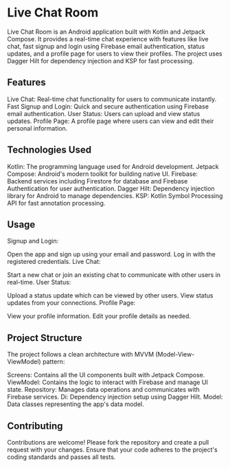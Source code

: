# Live Chat Room


Live Chat Room is an Android application built with Kotlin and Jetpack Compose. It provides a real-time chat experience with features like live chat, fast signup and login using Firebase email authentication, status updates, and a profile page for users to view their profiles. The project uses Dagger Hilt for dependency injection and KSP for fast processing.

## Features
Live Chat: Real-time chat functionality for users to communicate instantly.
Fast Signup and Login: Quick and secure authentication using Firebase email authentication.
User Status: Users can upload and view status updates.
Profile Page: A profile page where users can view and edit their personal information.
## Technologies Used
Kotlin: The programming language used for Android development.
Jetpack Compose: Android's modern toolkit for building native UI.
Firebase: Backend services including Firestore for database and Firebase Authentication for user authentication.
Dagger Hilt: Dependency injection library for Android to manage dependencies.
KSP: Kotlin Symbol Processing API for fast annotation processing.

## Usage
Signup and Login:

Open the app and sign up using your email and password.
Log in with the registered credentials.
Live Chat:

Start a new chat or join an existing chat to communicate with other users in real-time.
User Status:

Upload a status update which can be viewed by other users.
View status updates from your connections.
Profile Page:

View your profile information.
Edit your profile details as needed.

## Project Structure
The project follows a clean architecture with MVVM (Model-View-ViewModel) pattern:

Screens: Contains all the UI components built with Jetpack Compose.
ViewModel: Contains the logic to interact with Firebase and manage UI state.
Repository: Manages data operations and communicates with Firebase services.
Di: Dependency injection setup using Dagger Hilt.
Model: Data classes representing the app's data model.

## Contributing
Contributions are welcome! Please fork the repository and create a pull request with your changes. Ensure that your code adheres to the project's coding standards and passes all tests.

